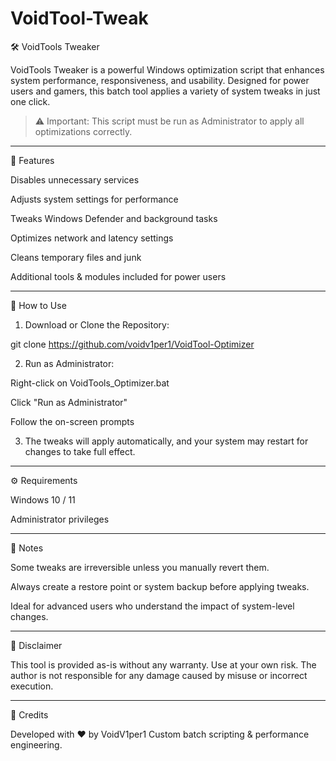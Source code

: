 # VoidTool-Tweak

🛠️ VoidTools Tweaker

VoidTools Tweaker is a powerful Windows optimization script that enhances system performance, responsiveness, and usability. Designed for power users and gamers, this batch tool applies a variety of system tweaks in just one click.

> ⚠️ Important: This script must be run as Administrator to apply all optimizations correctly.

---

🚀 Features

Disables unnecessary services

Adjusts system settings for performance

Tweaks Windows Defender and background tasks

Optimizes network and latency settings

Cleans temporary files and junk

Additional tools & modules included for power users

---

📂 How to Use

1. Download or Clone the Repository:

git clone https://github.com/voidv1per1/VoidTool-Optimizer


2. Run as Administrator:

Right-click on VoidTools_Optimizer.bat

Click "Run as Administrator"

Follow the on-screen prompts



3. The tweaks will apply automatically, and your system may restart for changes to take full effect.

---

⚙️ Requirements

Windows 10 / 11

Administrator privileges

---

📌 Notes

Some tweaks are irreversible unless you manually revert them.

Always create a restore point or system backup before applying tweaks.

Ideal for advanced users who understand the impact of system-level changes.

---

🧪 Disclaimer

This tool is provided as-is without any warranty. Use at your own risk. The author is not responsible for any damage caused by misuse or incorrect execution.


---

🧠 Credits

Developed with ❤️ by VoidV1per1
Custom batch scripting & performance engineering.
